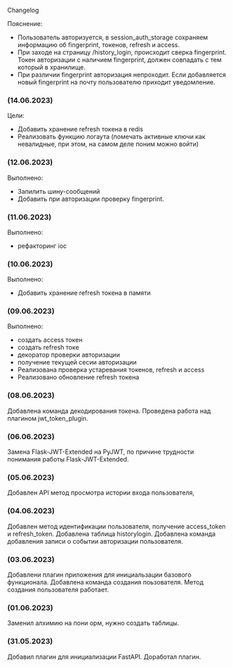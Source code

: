 Changelog

Пояснение:
* Пользователь авторизуется, в session_auth_storage сохраняем информацию об fingerprint, токенов, refresh и access.
* При заходе на страницу /history_login, происходит сверка fingerprint. Токен авторизации с наличием fingerprint, должен
  совпадать с тем который в хранилище.
* При различии fingerprint авторизация непроходит.
  Если добавляется новый fingerprint на почту пользователю приходит уведомление.

### (14.06.2023)
Цели:
* Добавить хранение refresh токена в redis
* Реализовать функцию логаута (помечать активные ключи как невалидные, при этом, на самом деле поним можно войти)


### (12.06.2023)
Выполнено:
* Запилить шину-сообщений
* Добавить при авторизации проверку fingerprint.


### (11.06.2023)
Выполнено:
* рефакторинг ioc


### (10.06.2023)
Выполнено:
* Добавить хранение refresh токена в памяти


### (09.06.2023)
Выполнено:
* создать access токен
* создать refresh токе
* декоратор проверки авторизации
* получение текущей сесии авторизации
* Реализована проверка устаревания токенов, refresh и access
* Реализовано обновление refresh токена


### (08.06.2023)
Добавлена команда декодирования токена.
Проведена работа над плагином jwt_token_plugin.


### (06.06.2023)
Замена Flask-JWT-Extended на PyJWT, по причине трудности понимания работы Flask-JWT-Extended.


### (05.06.2023)
Добавлен API метод просмотра истории входа пользователя,

### (04.06.2023)
Добавлен метод идентификации пользователя, 
получение access_token и refresh_token.
Добавлена таблица historylogin.
Добавлена команда добавления записи о событии авторизации пользователя.


### (03.06.2023)
Добавлени плагин приложения для инициальзации базового функционала.
Добавлена команда создания поьзователя.
Метод создания пользователя работает.


### (01.06.2023)
Заменил алхимию на пони орм, нужно создать таблицы.


### (31.05.2023)
Добавил плагин для инициализации FastAPI.
Доработал плагин.